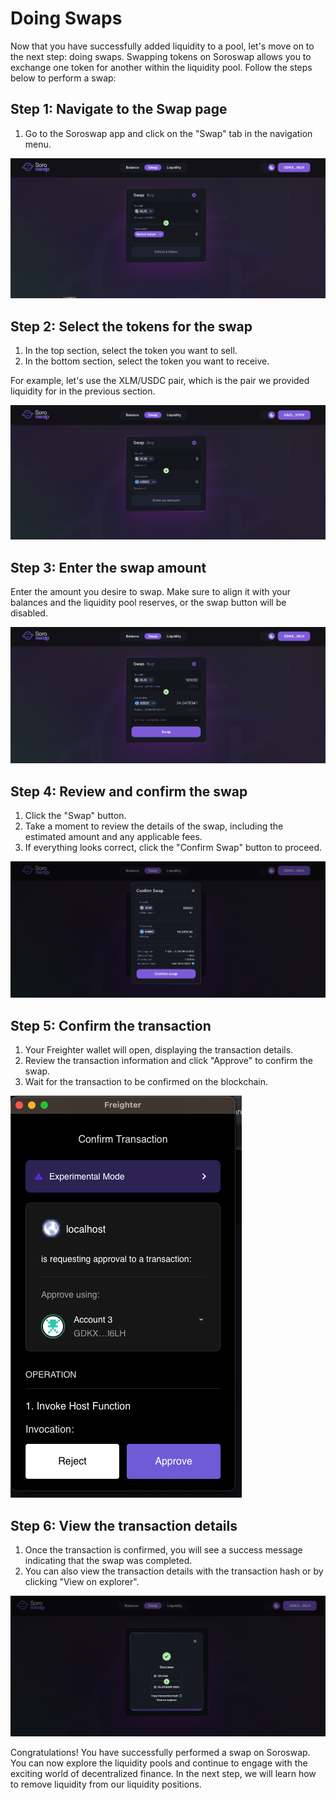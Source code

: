 # Doing Swaps

Now that you have successfully added liquidity to a pool, let's move on to the next step: doing swaps. Swapping tokens on Soroswap allows you to exchange one token for another within the liquidity pool. Follow the steps below to perform a swap:

## Step 1: Navigate to the Swap page

1. Go to the Soroswap app and click on the "Swap" tab in the navigation menu.

![](images/swap1.png)

## Step 2: Select the tokens for the swap

1. In the top section, select the token you want to sell.
2. In the bottom section, select the token you want to receive.

For example, let's use the XLM/USDC pair, which is the pair we provided liquidity for in the previous section.

![](images/swap.png)

## Step 3: Enter the swap amount

Enter the amount you desire to swap. Make sure to align it with your balances and the liquidity pool reserves, or the swap button will be disabled.

![](images/swap2.png)

## Step 4: Review and confirm the swap

1. Click the "Swap" button.
2. Take a moment to review the details of the swap, including the estimated amount and any applicable fees.
3. If everything looks correct, click the "Confirm Swap" button to proceed.

![](images/swap3.png)

## Step 5: Confirm the transaction

1. Your Freighter wallet will open, displaying the transaction details.
2. Review the transaction information and click "Approve" to confirm the swap.
3. Wait for the transaction to be confirmed on the blockchain.

![](images/swap4.png)

## Step 6: View the transaction details

1. Once the transaction is confirmed, you will see a success message indicating that the swap was completed.
2. You can also view the transaction details with the transaction hash or by clicking "View on explorer".

![](images/success.png)

Congratulations! You have successfully performed a swap on Soroswap. You can now explore the liquidity pools and continue to engage with the exciting world of decentralized finance. In the next step, we will learn how to remove liquidity from our liquidity positions.
